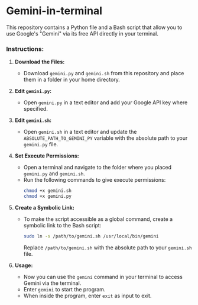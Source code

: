 
# Gemini-in-terminal

This repository contains a Python file and a Bash script that allow you to use Google's "Gemini" via its free API directly in your terminal.

### Instructions:

1. **Download the Files:**
   - Download `gemini.py` and `gemini.sh` from this repository and place them in a folder in your home directory.

2. **Edit `gemini.py`:**
   - Open `gemini.py` in a text editor and add your Google API key where specified.

3. **Edit `gemini.sh`:**
   - Open `gemini.sh` in a text editor and update the `ABSOLUTE_PATH_TO_GEMINI_PY` variable with the absolute path to your `gemini.py` file.

4. **Set Execute Permissions:**
   - Open a terminal and navigate to the folder where you placed `gemini.py` and `gemini.sh`.
   - Run the following commands to give execute permissions:
     ```bash
     chmod +x gemini.sh
     chmod +x gemini.py
     ```

5. **Create a Symbolic Link:**
   - To make the script accessible as a global command, create a symbolic link to the Bash script:
     ```bash
     sudo ln -s /path/to/gemini.sh /usr/local/bin/gemini
     ```
     Replace `/path/to/gemini.sh` with the absolute path to your `gemini.sh` file.

6. **Usage:**
   - Now you can use the `gemini` command in your terminal to access Gemini via the terminal.
   - Enter `gemini` to start the program.
   - When inside the program, enter `exit` as input to exit.



